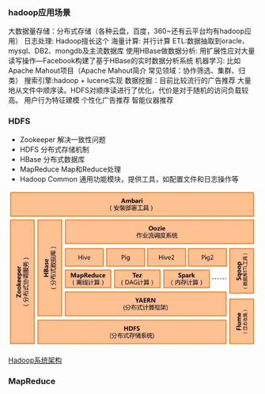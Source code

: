 

### hadoop应用场景
大数据量存储：分布式存储（各种云盘，百度，360~还有云平台均有hadoop应用） 
日志处理: Hadoop擅长这个 
海量计算: 并行计算 
ETL:数据抽取到oracle、mysql、DB2、mongdb及主流数据库 
使用HBase做数据分析: 用扩展性应对大量读写操作—Facebook构建了基于HBase的实时数据分析系统 
机器学习: 比如Apache Mahout项目（Apache Mahout简介 常见领域：协作筛选、集群、归类） 
搜索引擎:hadoop + lucene实现 
数据挖掘：目前比较流行的广告推荐 大量地从文件中顺序读。HDFS对顺序读进行了优化，代价是对于随机的访问负载较高。 用户行为特征建模 个性化广告推荐 智能仪器推荐


### HDFS

*	Zookeeper  解决一致性问题 
*	HDFS  分布式存储机制
*	HBase  分布式数据库
*	MapReduce  Map和Reduce处理
*	Hadoop Common  通用功能模块，提供工具，如配置文件和日志操作等

![hdfs-mapreduce-hbase-zookeeper.jpg](./img/hdfs-mapreduce-hbase-zookeeper.jpg "title") 

[Hadoop系统架构](http://www.cnblogs.com/yangsy0915/p/4866995.html "title") 

### MapReduce
